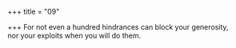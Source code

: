 +++
title = "09"

+++
For not even a hundred hindrances can block your generosity,  
nor your exploits when you will do them. 
